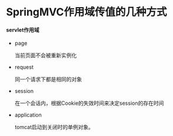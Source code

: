 # SpringMVC作用域传值的几种方式

#### servlet作用域

- page

  当前页面不会被重新实例化

- request

  同一个请求下都是相同的对象

- session

  在一个会话内，根据Cookie的失效时间来决定session的存在时间

- application

  tomcat启动到关闭时的单例对象。